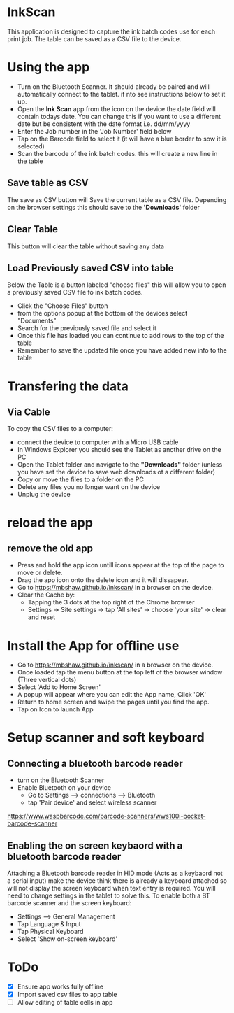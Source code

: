 # InkScan

This application is designed to capture the ink batch codes use for each print job. The table can be saved as a CSV file to the device. 

# Using the app
* Turn on the Bluetooth Scanner. It should already be paired and will automatically connect to the tablet. if nto see instructions below to set it up.
* Open the **Ink Scan** app from the icon on the device
the date field will contain todays date. You can change this if you want to use a different date but be consistent with the date format i.e. dd/mm/yyyy
* Enter the Job number in the 'Job Number' field below
* Tap on the Barcode field to select it (it will have a blue border to sow it is selected)
* Scan the barcode of the ink batch codes. this will create a new line in the table

## Save table as CSV
The save as CSV button will Save the current table as a CSV file. Depending on the browser settings this should save to the **'Downloads'** folder

## Clear Table
This button will clear the table without saving any data

## Load Previously saved CSV into table
Below the Table is a button labeled "choose files" this will allow you to open a previously saved CSV file fo ink batch codes. 
* Click the "Choose Files" button
* from the options popup at the bottom of the devices select "Documents"
* Search for the previously saved file and select it
* Once this file has loaded you can continue to add rows to the top of the table
* Remember to save the updated file once you have added new info to the table

# Transfering the data

## Via Cable
To copy the CSV files to a computer:
* connect the device to computer with a Micro USB cable
* In Windows Explorer you should see the Tablet as another drive on the PC
* Open the Tablet folder and navigate to the **"Downloads"** folder 
  (unless you have set the device to save web downloads ot a different folder)
* Copy or move the files to a folder on the PC
* Delete any files you no longer want on the device
* Unplug the device

# reload the app

## remove the old app
* Press and hold the app icon untill icons appear at the top of the page to move or delete.
* Drag the app icon onto the delete icon and it will dissapear.
* Go to https://mbshaw.github.io/inkscan/ in a browser on the device.
* Clear the Cache by:
  * Tapping the 3 dots at the top right of the Chrome browser
  * Settings → Site settings → tap 'All sites' → choose 'your site' → clear and reset


# Install the App for offline use
* Go to https://mbshaw.github.io/inkscan/ in a browser on the device.
* Once loaded tap the menu button at the top left of the browser window (Three vertical dots)
* Select 'Add to Home Screen'
* A popup will appear where you can edit the App name, Click 'OK'
* Return to home screen and swipe the pages until you find the app.
* Tap on Icon to launch App

# Setup scanner and soft keyboard

## Connecting a bluetooth barcode reader

* turn on the Bluetooth Scanner
* Enable Bluetooth on your device
  * Go to Settings --> connections --> Bluetooth 
  * tap 'Pair device' and select wireless scanner

https://www.waspbarcode.com/barcode-scanners/wws100i-pocket-barcode-scanner



## Enabling the on screen keybaord with a bluetooth barcode reader

Attaching a Bluetooth barcode reader in HID mode (Acts as a keybaord not a serial input) make the device think there is already a keyboard attached so will not display the screen keyboard when text entry is required. You will need to change settings in the tablet to solve this.
To enable both a BT barcode scanner and the screen keyboard:
* Settings --> General Management
* Tap Language & Input
* Tap Physical Keyboard 
* Select 'Show on-screen keyboard'

# ToDo
- [x] Ensure app works fully offline
- [x] Import saved csv files to app table
- [ ] Allow editing of table cells in app
